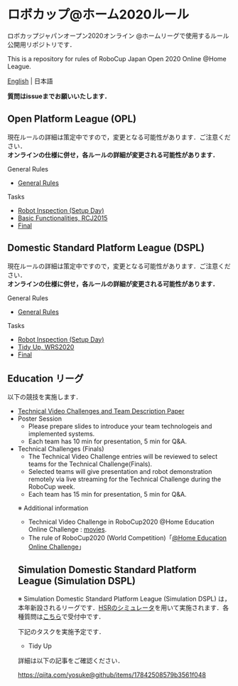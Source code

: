 # ロボカップ@ホーム2020ルール
ロボカップジャパンオープン2020オンライン @ホームリーグで使用するルール公開用リポジトリです．  

This is a repository for rules of RoboCup Japan Open 2020 Online @Home League. 

[English](README_en.md) | 日本語

**質問はissueまでお願いいたします．**

## Open Platform League (OPL)
現在ルールの詳細は策定中ですので，変更となる可能性があります．ご注意ください．  
**オンラインの仕様に併せ，各ルールの詳細が変更される可能性があります．**

General Rules
- [General Rules](rules/generalrules_ja.md) <!-- （[English version](rules/generalrules_en.md)） -->

Tasks
- [Robot Inspection (Setup Day)](rules/robotinspection_ja.md) <!-- （[English version](rules/robotinspection_en.md)） -->
- [Basic Functionalities, RCJ2015](rules/basicfunctionalities_ja.md) <!-- （[English version](rules/basicfunctionalities_en.md)） -->
- [Final](rules/final_ja.md)


## Domestic Standard Platform League (DSPL)
現在ルールの詳細は策定中ですので，変更となる可能性があります．ご注意ください．  
**オンラインの仕様に併せ，各ルールの詳細が変更される可能性があります．**

General Rules
- [General Rules](rules/generalrules_ja.md) <!-- （[English version](rules/generalrules_en.md)） -->

Tasks
- [Robot Inspection (Setup Day)](rules/robotinspection_ja.md) <!-- （[English version](rules/robotinspection_en.md)） -->
- [Tidy Up, WRS2020](rules/tidyup_ja.md) <!-- （[English version](rules/tidyup_en.md)） -->
- [Final](rules/final_ja.md)

## Education リーグ
以下の競技を実施します．
- [Technical Video Challenges and Team Description Paper](rules/videoandtdp.md)
- Poster Session
  - Please prepare slides to introduce your team technologeis and implemented systems. 
  - Each team has 10 min for presentation, 5 min for Q&A.
  <!--- Poster is evaluated for Best poster prize (iHR研究会) by the following criteria.
  - Criteria: For each of the following evaluation criteria, a maximum of 10 points is given per jury member:
  - 1. Novelty and scientific contribution
  - 2. Relevance for RoboCup@Home
  - 3. Presentation (Quality of poster, teaser talk and discussion during poster session) -->
- Technical Challenges (Finals)
  - The Technical Video Challenge entries will be reviewed to select teams for the Technical Challenge(Finals).
  - Selected teams will give presentation and robot demonstration remotely via live streaming for the Technical Challenge during the RoboCup week.
  - Each team has 15 min for presentation, 5 min for Q&A.
  <!--- Finals is evaluated by the following criteria.
League-internal jury: The league-internal jury is formed by the Executive Committee.The evaluation of the league-internal jury is based on the following criteria:
1.1. Efficacy/elegance of the solution
1.2. Innovation/contribution to the league of the additional tasks solved
1.3. Difficulty of the overall demonstration
League-external jury: The league-external jury consists of people not being involved in the RoboCup@Home league, but having a related background (not necessarily robotics). They are appointed by the Executive Committee. -->
<!--The evaluation of the league-external jury is based on the following criteria:
2.1. Originality and presentation (story telling is to be rewarded)
2.2. Relevance/usefulness to everyday life
2.3. Elegance/success of overall demonstration-->
※ Additional information
- Technical Video Challenge in RoboCup2020 @Home Education Online Challenge : [movies](https://www.youtube.com/c/RoboCupatHomeEDU/playlists).
- The rule of RoboCup2020 (World Competition)「[@Home Education Online Challenge](https://www.robocupathomeedu.org/challenges/robocuphome-education-online-challenge-2020)」

## Simulation Domestic Standard Platform League (Simulation DSPL)
※ Simulation Domestic Standard Platform League (Simulation DSPL) は，本年新設されるリーグです．[HSRのシミュレータ](https://github.com/hsr-project/tmc_wrs_docker/blob/master/README_ja.md)を用いて実施されます．各種質問は[こちら](https://github.com/hsr-project/tmc_wrs_docker/issues)で受付中です．

下記のタスクを実施予定です．
- Tidy Up

詳細は以下の記事をご確認ください．

https://qiita.com/yosuke@github/items/17842508579b3561f048
